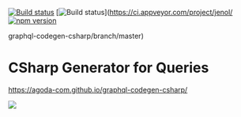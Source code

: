 [![Build status](https://ci.appveyor.com/api/projects/status/f61k8b4hcwv8gdy2?svg=true)](https://ci.appveyor.com/project/jenol/graphql-codegen-csharp)
[![Build status](https://ci.appveyor.com/api/projects/status/f61k8b4hcwv8gdy2/branch/master?svg=true)](https://ci.appveyor.com/project/jenol/
[![npm version](https://badge.fury.io/js/agoda-graphql-codegen-csharp.svg)](https://badge.fury.io/js/agoda-graphql-codegen-csharp)

graphql-codegen-csharp/branch/master)


# CSharp Generator for Queries

https://agoda-com.github.io/graphql-codegen-csharp/


![](https://agoda-com.github.io/graphql-codegen-csharp/img/mkdocs.png)
